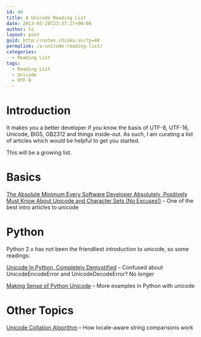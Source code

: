 ```yaml
---
id: 40
title: A Unicode Reading List
date: 2013-03-28T23:37:27+00:00
author: lo
layout: post
guid: http://notes.chioka.in/?p=40
permalink: /a-unicode-reading-list/
categories:
  - Reading List
tags:
  - Reading List
  - Unicode
  - UTF-8
---
```

# Introduction

It makes you a better developer if you know the basis of UTF-8, UTF-16, Unicode, BIG5, GB2312 and things inside-out. As such, I am curating a list of articles which would be helpful to get you started.

This will be a growing list.

# Basics

[The Absolute Minimum Every Software Developer Absolutely, Positively Must Know About Unicode and Character Sets (No Excuses!)](http://www.joelonsoftware.com/articles/Unicode.html) &#8211; One of the best intro articles to unicode

# Python

Python 2.x has not been the friendliest introduction to unicode, so some readings:

[Unicode In Python, Completely Demystified](http://farmdev.com/talks/unicode/) &#8211; Confused about UnicodeEncodeError and UnicodeDecodeError? No longer

[Making Sense of Python Unicode](http://lobstertech.com/python_unicode.html) &#8211; More examples in Python with unicode

# Other Topics

[Unicode Collation Algorithm](http://www.unicode.org/reports/tr10/#Main_Algorithm) &#8211; How locale-aware string comparisons work